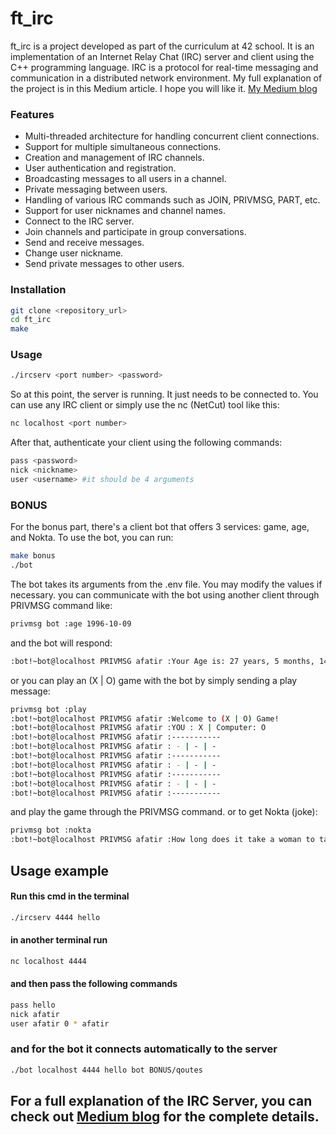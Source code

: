 # ft_irc

ft_irc is a project developed as part of the curriculum at 42 school. It is an implementation of an Internet Relay Chat (IRC) server and client using the C++ programming language. IRC is a protocol for real-time messaging and communication in a distributed network environment.
My full explanation of the project is in this Medium article. I hope you will like it. [My Medium blog](https://medium.com/@afatir.ahmedfatir/small-irc-server-ft-irc-42-network-7cee848de6f9)

### Features
- Multi-threaded architecture for handling concurrent client connections.
- Support for multiple simultaneous connections.
- Creation and management of IRC channels.
- User authentication and registration.
- Broadcasting messages to all users in a channel.
- Private messaging between users.
- Handling of various IRC commands such as JOIN, PRIVMSG, PART, etc.
- Support for user nicknames and channel names.
- Connect to the IRC server.
- Join channels and participate in group conversations.
- Send and receive messages.
- Change user nickname.
- Send private messages to other users.

### Installation
``` bash
git clone <repository_url>
cd ft_irc
make
```
### Usage
``` bash
./ircserv <port number> <password>
```
So at this point, the server is running. It just needs to be connected to. You can use any IRC client or simply use the nc (NetCut) tool like this:
```bash
nc localhost <port number>
```
After that, authenticate your client using the following commands:
```bash
pass <password>
nick <nickname>
user <username> #it should be 4 arguments
```
### BONUS
For the bonus part, there's a client bot that offers 3 services: game, age, and Nokta. To use the bot, you can run:
```bash
make bonus
./bot
```
The bot takes its arguments from the .env file. You may modify the values if necessary. 
you can communicate with the bot using another client through PRIVMSG command like:
```bash
privmsg bot :age 1996-10-09
```
and the bot will respond:
```bash
:bot!~bot@localhost PRIVMSG afatir :Your Age is: 27 years, 5 months, 14 days old
```
or you can play an (X | O) game with the bot by simply sending a play message:
```bash
privmsg bot :play           
:bot!~bot@localhost PRIVMSG afatir :Welcome to (X | O) Game!
:bot!~bot@localhost PRIVMSG afatir :YOU : X | Computer: O
:bot!~bot@localhost PRIVMSG afatir :-----------
:bot!~bot@localhost PRIVMSG afatir : - | - | - 
:bot!~bot@localhost PRIVMSG afatir :-----------
:bot!~bot@localhost PRIVMSG afatir : - | - | - 
:bot!~bot@localhost PRIVMSG afatir :-----------
:bot!~bot@localhost PRIVMSG afatir : - | - | - 
:bot!~bot@localhost PRIVMSG afatir :-----------
```
and play the game through the PRIVMSG command.
or to get Nokta (joke):
```bash
privmsg bot :nokta
:bot!~bot@localhost PRIVMSG afatir :How long does it take a woman to take out the trash? Nine months.
```

## Usage example
#### Run this cmd in the terminal
```bash
./ircserv 4444 hello
```
#### in another terminal run
```bash
nc localhost 4444
```
#### and then pass the following commands
```bash
pass hello
nick afatir
user afatir 0 * afatir
```
### and for the bot it connects automatically to the server
```bash
./bot localhost 4444 hello bot BONUS/qoutes
```

## For a full explanation of the IRC Server, you can check out [Medium blog](https://medium.com/@afatir.ahmedfatir/small-irc-server-ft-irc-42-network-7cee848de6f9) for the complete details.
